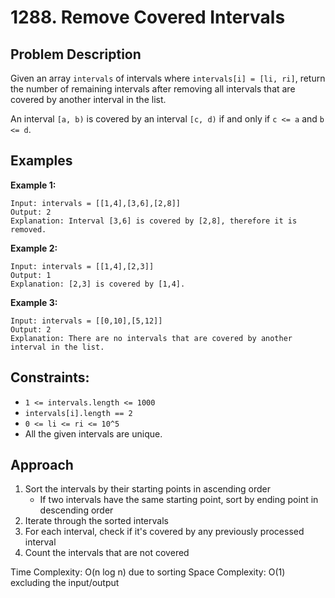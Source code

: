 # 1288. Remove Covered Intervals

## Problem Description

Given an array `intervals` of intervals where `intervals[i] = [li, ri]`, return the number of remaining intervals after removing all intervals that are covered by another interval in the list.

An interval `[a, b)` is covered by an interval `[c, d)` if and only if `c <= a` and `b <= d`.

## Examples

**Example 1:**
```
Input: intervals = [[1,4],[3,6],[2,8]]
Output: 2
Explanation: Interval [3,6] is covered by [2,8], therefore it is removed.
```

**Example 2:**
```
Input: intervals = [[1,4],[2,3]]
Output: 1
Explanation: [2,3] is covered by [1,4].
```

**Example 3:**
```
Input: intervals = [[0,10],[5,12]]
Output: 2
Explanation: There are no intervals that are covered by another interval in the list.
```

## Constraints:
- `1 <= intervals.length <= 1000`
- `intervals[i].length == 2`
- `0 <= li <= ri <= 10^5`
- All the given intervals are unique.

## Approach

1. Sort the intervals by their starting points in ascending order
   - If two intervals have the same starting point, sort by ending point in descending order
2. Iterate through the sorted intervals
3. For each interval, check if it's covered by any previously processed interval
4. Count the intervals that are not covered

Time Complexity: O(n log n) due to sorting
Space Complexity: O(1) excluding the input/output 